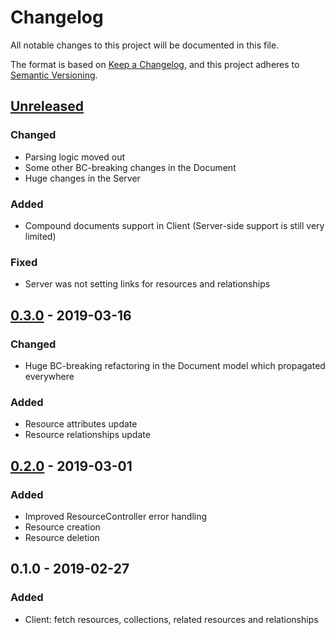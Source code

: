 # Changelog
All notable changes to this project will be documented in this file.

The format is based on [Keep a Changelog](https://keepachangelog.com/en/1.0.0/),
and this project adheres to [Semantic Versioning](https://semver.org/spec/v2.0.0.html).

## [Unreleased]
### Changed
- Parsing logic moved out
- Some other BC-breaking changes in the Document
- Huge changes in the Server

### Added
- Compound documents support in Client (Server-side support is still very limited)

### Fixed
- Server was not setting links for resources and relationships

## [0.3.0] - 2019-03-16
### Changed
- Huge BC-breaking refactoring in the Document model which propagated everywhere

### Added
- Resource attributes update
- Resource relationships update

## [0.2.0] - 2019-03-01
### Added
- Improved ResourceController error handling
- Resource creation
- Resource deletion

## 0.1.0 - 2019-02-27
### Added
- Client: fetch resources, collections, related resources and relationships

[Unreleased]: https://github.com/f3ath/json-api-dart/compare/0.3.0...HEAD
[0.3.0]: https://github.com/f3ath/json-api-dart/compare/0.2.0...0.3.0
[0.2.0]: https://github.com/f3ath/json-api-dart/compare/0.1.0...0.2.0
